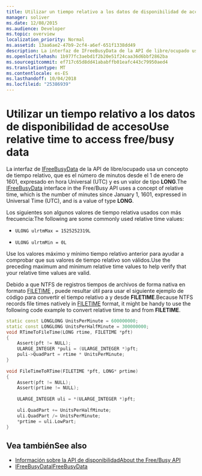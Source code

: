 ```yaml
---
title: Utilizar un tiempo relativo a los datos de disponibilidad de acceso
manager: soliver
ms.date: 12/08/2015
ms.audience: Developer
ms.topic: overview
localization_priority: Normal
ms.assetid: 13aa6ae2-47b9-2cf4-a6ef-651f1338dd49
description: La interfaz de IFreeBusyData de la API de libre/ocupado usa un concepto de tiempo relativo, que es el número de minutos desde el 1 de enero de 1601, expresado en hora Universal (UTC), y es un valor de tipo LONG.
ms.openlocfilehash: 1b977fc3aebd1f2b20e51f24caa36d6bbf2862ba
ms.sourcegitcommit: ef717c65d8dd41ababffb01eafc443c79950aed4
ms.translationtype: MT
ms.contentlocale: es-ES
ms.lasthandoff: 10/04/2018
ms.locfileid: "25386939"
---
```

# <a name="use-relative-time-to-access-freebusy-data"></a><span data-ttu-id="76d12-103">Utilizar un tiempo relativo a los datos de disponibilidad de acceso</span><span class="sxs-lookup"><span data-stu-id="76d12-103">Use relative time to access free/busy data</span></span>

<span data-ttu-id="76d12-104">La interfaz de [IFreeBusyData](ifreebusydata.md) de la API de libre/ocupado usa un concepto de tiempo relativo, que es el número de minutos desde el 1 de enero de 1601, expresado en hora Universal (UTC) y es un valor de tipo **LONG**.</span><span class="sxs-lookup"><span data-stu-id="76d12-104">The [IFreeBusyData](ifreebusydata.md) interface in the Free/Busy API uses a concept of relative time, which is the number of minutes since January 1, 1601, expressed in Universal Time (UTC), and is a value of type **LONG**.</span></span> 
  
<span data-ttu-id="76d12-105">Los siguientes son algunos valores de tiempo relativa usados con más frecuencia:</span><span class="sxs-lookup"><span data-stu-id="76d12-105">The following are some commonly used relative time values:</span></span>
  
- `ULONG ulrtmMax = 1525252319L`
    
- `ULONG ulrtmMin = 0L`
    
<span data-ttu-id="76d12-106">Use los valores máximo y mínimo tiempo relativo anterior para ayudar a comprobar que sus valores de tiempo relativo son válidos.</span><span class="sxs-lookup"><span data-stu-id="76d12-106">Use the preceding maximum and minimum relative time values to help verify that your relative time values are valid.</span></span>
  
<span data-ttu-id="76d12-107">Debido a que NTFS de registros tiempos de archivos de forma nativa en formato [FILETIME](https://msdn.microsoft.com/library/9baf8a0e-59e3-4fbd-9616-2ec9161520d1%28Office.15%29.aspx) , puede resultar útil para usar el siguiente ejemplo de código para convertir el tiempo relativo a y desde **FILETIME**.</span><span class="sxs-lookup"><span data-stu-id="76d12-107">Because NTFS records file times natively in [FILETIME](https://msdn.microsoft.com/library/9baf8a0e-59e3-4fbd-9616-2ec9161520d1%28Office.15%29.aspx) format, it might be handy to use the following code example to convert relative time to and from **FILETIME**.</span></span> 
  
```cpp
static const LONGLONG UnitsPerMinute = 600000000; 
static const LONGLONG UnitsPerHalfMinute = 300000000; 
void RTimeToFileTime(LONG rtime, FILETIME *pft) 
{ 
    Assert(pft != NULL); 
    ULARGE_INTEGER *puli = (ULARGE_INTEGER *)pft; 
    puli->QuadPart = rtime * UnitsPerMinute; 
} 
  
void FileTimeToRTime(FILETIME *pft, LONG* prtime) 
{ 
    Assert(pft != NULL); 
    Assert(prtime != NULL); 
 
    ULARGE_INTEGER uli = *(ULARGE_INTEGER *)pft; 
  
    uli.QuadPart += UnitsPerHalfMinute; 
    uli.QuadPart /= UnitsPerMinute; 
    *prtime = uli.LowPart; 
} 

```

## <a name="see-also"></a><span data-ttu-id="76d12-108">Vea también</span><span class="sxs-lookup"><span data-stu-id="76d12-108">See also</span></span>

- [<span data-ttu-id="76d12-109">Información sobre la API de disponibilidad</span><span class="sxs-lookup"><span data-stu-id="76d12-109">About the Free/Busy API</span></span>](about-the-free-busy-api.md)
- [<span data-ttu-id="76d12-110">IFreeBusyData</span><span class="sxs-lookup"><span data-stu-id="76d12-110">IFreeBusyData</span></span>](ifreebusydata.md)

